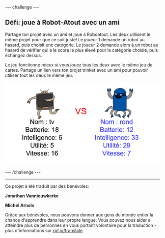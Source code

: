 --- challenge ---

## Défi: joue à Robot-Atout avec un ami

Partage ton projet avec un ami et joue à Roboatout. Les deux utilisent le même projet pour que ce soit juste! Le joueur 1 demande un robot au hasard, puis choisit une catégorie. Le joueur 2 demande alors à un robot au hasard de vérifier qui a le score le plus élevé pour la catégorie choisie, puis échangez dessus.

Le jeu fonctionne mieux si vous jouez tous les deux avec le même jeu de cartes. Partage un lien vers ton projet trinket avec un ami pour pouvoir utiliser tout les deux le même jeu.

![capture d'écran](images/robotrumps-play.png)

--- /challenge ---

***
Ce projet a été traduit par des bénévoles:

**Jonathan Vannieuwkerke**

**Michel Arnols**

Grâce aux bénévoles, nous pouvons donner aux gens du monde entier la chance d'apprendre dans leur propre langue. Vous pouvez nous aider à atteindre plus de personnes en vous portant volontaire pour la traduction - plus d'informations sur [rpf.io/translate](https://rpf.io/translate).